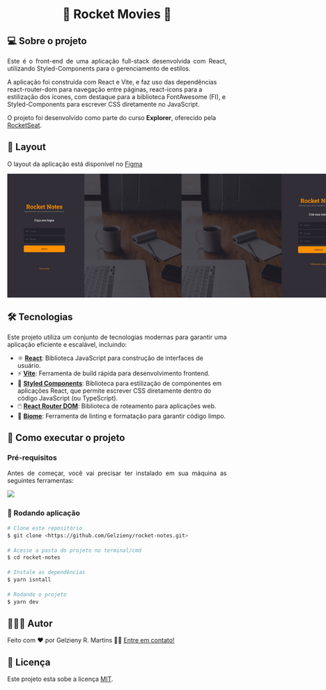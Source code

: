 <h1 align="center"> 🚀 Rocket Movies 🚀 </h1>

## 💻 Sobre o projeto

<p align="justify">
Este é o front-end de uma aplicação full-stack desenvolvida com React, utilizando Styled-Components para o gerenciamento de estilos.

A aplicação foi construída com React e Vite, e faz uso das dependências react-router-dom para navegação entre páginas, react-icons para a estilização dos ícones, com destaque para a biblioteca FontAwesome (FI), e Styled-Components para escrever CSS diretamente no JavaScript.

O projeto foi desenvolvido como parte do curso <strong>Explorer</strong>, oferecido pela <a href="https://app.rocketseat.com.br/">RocketSeat</a>.<br/>
</p>

## 🎨 Layout

O layout da aplicação está disponível no [Figma](<https://www.figma.com/design/HNTqyqkcwBuCqbTlfQD8hV/RocketNotes-(Copy)?node-id=8-438&t=d8tqPlzELC5QWkZD-0>)

<p align="center" style="display: flex; align-items: flex-start; ">
  <img alt="" title="" src="https://github.com/Gelzieny/rocket-notes/blob/main/public/SignIn.png?raw=true" width="400px">

  <img alt="" title="" src="https://github.com/Gelzieny/rocket-notes/blob/main/public/SignUp.png?raw=true" width="400px">

  <img alt="" title="" src="https://github.com/Gelzieny/rocket-notes/blob/main/public/Profile.png?raw=true" width="400px">

  <img alt="" title="" src="https://github.com/Gelzieny/rocket-notes/blob/main/public/NoteCreate.png?raw=true" width="400px">
</p>

## 🛠 Tecnologias

<p align="justify">Este projeto utiliza um conjunto de tecnologias modernas para garantir uma aplicação eficiente e escalável, incluindo:</p>

- ⚛️ **[React](https://reactjs.org/)**: Biblioteca JavaScript para construção de interfaces de usuário.
- ⚡ **[Vite](https://vitejs.dev/)**: Ferramenta de build rápida para desenvolvimento frontend.
- 📝 **[Styled Components](https://styled-components.com/)**: Biblioteca para estilização de componentes em aplicações React, que permite escrever CSS diretamente dentro do código JavaScript (ou TypeScript).
- 🖱️ **[React Router DOM](https://v5.reactrouter.com/web/guides/quick-start)**: Biblioteca de roteamento para aplicações web.
- 🌱 **[Biome](https://biomejs.dev/)**: Ferramenta de linting e formatação para garantir código limpo.

## 🚀 Como executar o projeto

### Pré-requisitos

<p align="justify">Antes de começar, você vai precisar ter instalado em sua máquina as seguintes ferramentas:</p>

<a href="https://skillicons.dev">
  <img src="https://skillicons.dev/icons?i=git,nodejs,vscode,figma" />
</a>

### 🎲 Rodando aplicação

```bash
# Clone este repositório
$ git clone <https://github.com/Gelzieny/rocket-notes.git>

# Acesse a pasta do projeto no terminal/cmd
$ cd rocket-notes

# Instale as dependências 
$ yarn isntall

# Rodando o projeto
$ yarn dev
```

## 🧑🏻‍💻 Autor

Feito com ❤️ por Gelzieny R. Martins 👋🏽 [Entre em contato!](https://www.linkedin.com/in/gelzieny/)

## 📝 Licença

Este projeto esta sobe a licença [MIT](./LICENSE).
